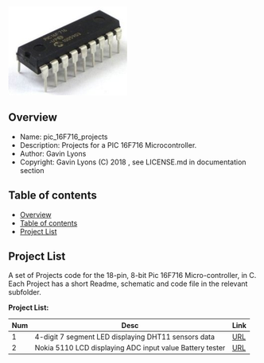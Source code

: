 
![PIC](https://github.com/gavinlyonsrepo/pic_16F716_projects/blob/master/images/pic16F716.jpg)

Overview
--------------------------------------------
* Name: pic_16F716_projects
* Description: Projects for a PIC 16F716 Microcontroller.
* Author: Gavin Lyons 
* Copyright: Gavin Lyons (C) 2018 , see LICENSE.md in documentation section 


Table of contents
---------------------------

  * [Overview](#overview)
  * [Table of contents](#table-of-contents)
  * [Project List](#project-list)

Project List
-----------------------------------------
A set of Projects code for the 18-pin, 8-bit Pic 16F716 Micro-controller,
in C. Each Project has a short Readme, schematic and code file
in the relevant subfolder.

**Project List:**

| Num | Desc | Link |
| --- | --- | --- |
| 1  | 4-digit 7 segment LED displaying DHT11 sensors data | [URL](projects/7seg_dht11)
| 2  | Nokia 5110 LCD displaying ADC input value Battery tester | [URL](projects/nokia_5110)
